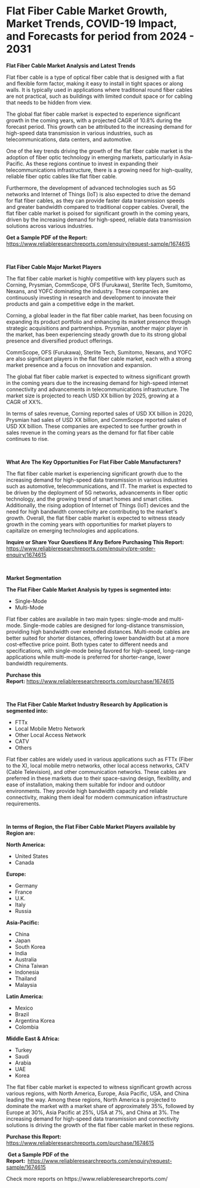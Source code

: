 <p><h1>Flat Fiber Cable Market Growth, Market Trends, COVID-19 Impact, and Forecasts for period from 2024 - 2031</h1></p><p><strong>Flat Fiber Cable Market Analysis and Latest Trends</strong></p>
<p><p>Flat fiber cable is a type of optical fiber cable that is designed with a flat and flexible form factor, making it easy to install in tight spaces or along walls. It is typically used in applications where traditional round fiber cables are not practical, such as buildings with limited conduit space or for cabling that needs to be hidden from view.</p><p>The global flat fiber cable market is expected to experience significant growth in the coming years, with a projected CAGR of 10.8% during the forecast period. This growth can be attributed to the increasing demand for high-speed data transmission in various industries, such as telecommunications, data centers, and automotive.</p><p>One of the key trends driving the growth of the flat fiber cable market is the adoption of fiber optic technology in emerging markets, particularly in Asia-Pacific. As these regions continue to invest in expanding their telecommunications infrastructure, there is a growing need for high-quality, reliable fiber optic cables like flat fiber cable.</p><p>Furthermore, the development of advanced technologies such as 5G networks and Internet of Things (IoT) is also expected to drive the demand for flat fiber cables, as they can provide faster data transmission speeds and greater bandwidth compared to traditional copper cables. Overall, the flat fiber cable market is poised for significant growth in the coming years, driven by the increasing demand for high-speed, reliable data transmission solutions across various industries.</p></p>
<p><strong>Get a Sample PDF of the Report:&nbsp;</strong> <a href="https://www.reliableresearchreports.com/enquiry/request-sample/1674615">https://www.reliableresearchreports.com/enquiry/request-sample/1674615</a></p>
<p>&nbsp;</p>
<p><strong>Flat Fiber Cable Major Market Players</strong></p>
<p><p>The flat fiber cable market is highly competitive with key players such as Corning, Prysmian, CommScope, OFS (Furukawa), Sterlite Tech, Sumitomo, Nexans, and YOFC dominating the industry. These companies are continuously investing in research and development to innovate their products and gain a competitive edge in the market.</p><p>Corning, a global leader in the flat fiber cable market, has been focusing on expanding its product portfolio and enhancing its market presence through strategic acquisitions and partnerships. Prysmian, another major player in the market, has been experiencing steady growth due to its strong global presence and diversified product offerings.</p><p>CommScope, OFS (Furukawa), Sterlite Tech, Sumitomo, Nexans, and YOFC are also significant players in the flat fiber cable market, each with a strong market presence and a focus on innovation and expansion.</p><p>The global flat fiber cable market is expected to witness significant growth in the coming years due to the increasing demand for high-speed internet connectivity and advancements in telecommunications infrastructure. The market size is projected to reach USD XX billion by 2025, growing at a CAGR of XX%.</p><p>In terms of sales revenue, Corning reported sales of USD XX billion in 2020, Prysmian had sales of USD XX billion, and CommScope reported sales of USD XX billion. These companies are expected to see further growth in sales revenue in the coming years as the demand for flat fiber cable continues to rise.</p></p>
<p>&nbsp;</p>
<p><strong>What Are The Key Opportunities For Flat Fiber Cable Manufacturers?</strong></p>
<p><p>The flat fiber cable market is experiencing significant growth due to the increasing demand for high-speed data transmission in various industries such as automotive, telecommunications, and IT. The market is expected to be driven by the deployment of 5G networks, advancements in fiber optic technology, and the growing trend of smart homes and smart cities. Additionally, the rising adoption of Internet of Things (IoT) devices and the need for high bandwidth connectivity are contributing to the market's growth. Overall, the flat fiber cable market is expected to witness steady growth in the coming years with opportunities for market players to capitalize on emerging technologies and applications.</p></p>
<p><strong>Inquire or Share Your Questions If Any Before Purchasing This Report:</strong> <a href="https://www.reliableresearchreports.com/enquiry/pre-order-enquiry/1674615">https://www.reliableresearchreports.com/enquiry/pre-order-enquiry/1674615</a></p>
<p>&nbsp;</p>
<p><strong>Market Segmentation</strong></p>
<p><strong>The Flat Fiber Cable Market Analysis by types is segmented into:</strong></p>
<p><ul><li>Single-Mode</li><li>Multi-Mode</li></ul></p>
<p><p>Flat fiber cables are available in two main types: single-mode and multi-mode. Single-mode cables are designed for long-distance transmission, providing high bandwidth over extended distances. Multi-mode cables are better suited for shorter distances, offering lower bandwidth but at a more cost-effective price point. Both types cater to different needs and specifications, with single-mode being favored for high-speed, long-range applications while multi-mode is preferred for shorter-range, lower bandwidth requirements.</p></p>
<p><strong>Purchase this Report:&nbsp;</strong><a href="https://www.reliableresearchreports.com/purchase/1674615">https://www.reliableresearchreports.com/purchase/1674615</a></p>
<p>&nbsp;</p>
<p><strong>The Flat Fiber Cable Market Industry Research by Application is segmented into:</strong></p>
<p><ul><li>FTTx</li><li>Local Mobile Metro Network</li><li>Other Local Access Network</li><li>CATV</li><li>Others</li></ul></p>
<p><p>Flat fiber cables are widely used in various applications such as FTTx (Fiber to the X), local mobile metro networks, other local access networks, CATV (Cable Television), and other communication networks. These cables are preferred in these markets due to their space-saving design, flexibility, and ease of installation, making them suitable for indoor and outdoor environments. They provide high bandwidth capacity and reliable connectivity, making them ideal for modern communication infrastructure requirements.</p></p>
<p>&nbsp;</p>
<p><strong>In terms of Region, the Flat Fiber Cable Market Players available by Region are:</strong></p>
<p>
    <p> <strong> North America: </strong>
        <ul>
            <li>United States</li>
            <li>Canada</li>
        </ul>
        </p> 
    <p> <strong> Europe: </strong>
        <ul>
            <li>Germany</li>
            <li>France</li>
            <li>U.K.</li>
            <li>Italy</li>
            <li>Russia</li>
        </ul>
        </p> 
    <p> <strong> Asia-Pacific: </strong>
        <ul>
            <li>China</li>
            <li>Japan</li>
            <li>South Korea</li>
            <li>India</li>
            <li>Australia</li>
            <li>China Taiwan</li>
            <li>Indonesia</li>
            <li>Thailand</li>
            <li>Malaysia</li>
        </ul>
        </p> 
    <p> <strong> Latin America: </strong>
        <ul>
            <li>Mexico</li>
            <li>Brazil</li>
            <li>Argentina Korea</li>
            <li>Colombia</li>
        </ul>
        </p> 
    <p> <strong> Middle East & Africa: </strong>
        <ul>
            <li>Turkey</li>
            <li>Saudi</li>
            <li>Arabia</li>
            <li>UAE</li>
            <li>Korea</li>
        </ul>
    </p>
    </p>
<p><p>The flat fiber cable market is expected to witness significant growth across various regions, with North America, Europe, Asia Pacific, USA, and China leading the way. Among these regions, North America is projected to dominate the market with a market share of approximately 35%, followed by Europe at 30%, Asia Pacific at 25%, USA at 7%, and China at 3%. The increasing demand for high-speed data transmission and connectivity solutions is driving the growth of the flat fiber cable market in these regions.</p></p>
<p><strong>Purchase this Report: </strong><a href="https://www.reliableresearchreports.com/purchase/1674615">https://www.reliableresearchreports.com/purchase/1674615</a></p>
<p>&nbsp;<strong>Get a Sample PDF of the Report:&nbsp;&nbsp;</strong><a href="https://www.reliableresearchreports.com/enquiry/request-sample/1674615">https://www.reliableresearchreports.com/enquiry/request-sample/1674615</a></p>
<p><strong></strong></p>
<p>Check more reports on https://www.reliableresearchreports.com/</p>